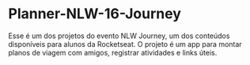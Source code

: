 # Planner-NLW-16-Journey
Esse é um dos projetos do evento NLW Journey, um dos conteúdos disponíveis para alunos da Rocketseat. O projeto é um app para montar planos de viagem com amigos, registrar atividades e links úteis.
